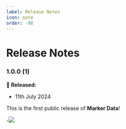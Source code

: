 ```yaml
---
label: Release Notes
icon: note
order: -98
---
```

# Release Notes

### 1.0.0 (1)
**🎉 Released:**
- 11th July 2024

This is the first public release of **Marker Data**!

-![](https://i.giphy.com/Lp71UWmAAeJHi.webp)